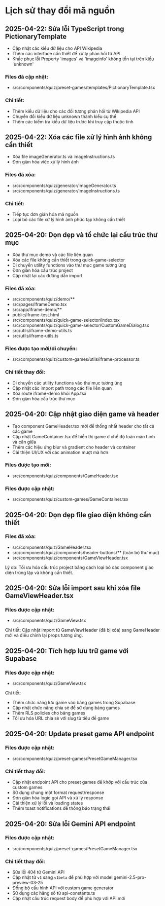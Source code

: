 
# Lịch sử thay đổi mã nguồn

## 2025-04-22: Sửa lỗi TypeScript trong PictionaryTemplate
- Cập nhật các kiểu dữ liệu cho API Wikipedia
- Thêm các interface cần thiết để xử lý phản hồi từ API
- Khắc phục lỗi Property 'images' và 'imageinfo' không tồn tại trên kiểu 'unknown'

### Files đã cập nhật:
- src/components/quiz/preset-games/templates/PictionaryTemplate.tsx

### Chi tiết:
- Thêm kiểu dữ liệu cho các đối tượng phản hồi từ Wikipedia API
- Chuyển đổi kiểu dữ liệu unknown thành kiểu cụ thể
- Thêm các kiểm tra kiểu dữ liệu trước khi truy cập thuộc tính

## 2025-04-22: Xóa các file xử lý hình ảnh không cần thiết
- Xóa file imageGenerator.ts và imageInstructions.ts
- Đơn giản hóa việc xử lý hình ảnh

### Files đã xóa:
- src/components/quiz/generator/imageGenerator.ts
- src/components/quiz/generator/imageInstructions.ts

### Chi tiết:
- Tiếp tục đơn giản hóa mã nguồn
- Loại bỏ các file xử lý hình ảnh phức tạp không cần thiết

## 2025-04-20: Dọn dẹp và tổ chức lại cấu trúc thư mục
- Xóa thư mục demo và các file liên quan 
- Xóa các file không cần thiết trong quick-game-selector
- Di chuyển utility functions vào thư mục game tương ứng
- Đơn giản hóa cấu trúc project
- Cập nhật lại các đường dẫn import

### Files đã xóa:
- src/components/quiz/demo/**
- src/pages/IframeDemo.tsx
- src/app/iframe-demo/**
- public/iframe-test.html
- src/components/quiz/quick-game-selector/index.tsx
- src/components/quiz/quick-game-selector/CustomGameDialog.tsx
- src/utils/iframe-demo-utils.ts
- src/utils/iframe-utils.ts

### Files được tạo mới/di chuyển:
- src/components/quiz/custom-games/utils/iframe-processor.ts

### Chi tiết thay đổi:
- Di chuyển các utility functions vào thư mục tương ứng
- Cập nhật các import path trong các file liên quan
- Xóa route iframe-demo khỏi App.tsx
- Đơn giản hóa cấu trúc thư mục

## 2025-04-20: Cập nhật giao diện game và header
- Tạo component GameHeader.tsx mới để thống nhất header cho tất cả các game
- Cập nhật GameContainer.tsx để hiển thị game ở chế độ toàn màn hình và căn giữa
- Thêm các hiệu ứng blur và gradient cho header và container
- Cải thiện UI/UX với các animation mượt mà hơn

### Files được tạo mới:
- src/components/quiz/components/GameHeader.tsx

### Files được cập nhật:
- src/components/quiz/custom-games/GameContainer.tsx

## 2025-04-20: Dọn dẹp file giao diện không cần thiết

### Files đã xóa:
- src/components/quiz/GameHeader.tsx  
- src/components/quiz/components/header-buttons/** (toàn bộ thư mục)
- src/components/quiz/components/GameViewHeader.tsx

Lý do: Tối ưu hóa cấu trúc project bằng cách loại bỏ các component giao diện trùng lặp và không cần thiết.

## 2025-04-20: Sửa lỗi import sau khi xóa file GameViewHeader.tsx

### Files được cập nhật:
- src/components/quiz/GameView.tsx

Chi tiết: Cập nhật import từ GameViewHeader (đã bị xóa) sang GameHeader mới và điều chỉnh lại props tương ứng.

## 2025-04-20: Tích hợp lưu trữ game với Supabase

### Files được cập nhật:
- src/components/quiz/GameView.tsx

Chi tiết:
- Thêm chức năng lưu game vào bảng games trong Supabase
- Cập nhật chức năng chia sẻ để sử dụng bảng games
- Thêm RLS policies cho bảng games
- Tối ưu hóa URL chia sẻ với slug từ tiêu đề game

## 2025-04-20: Update preset game API endpoint

### Files được cập nhật:
- src/components/quiz/preset-games/PresetGameManager.tsx

### Chi tiết thay đổi:
- Cập nhật endpoint API cho preset games để khớp với cấu trúc của custom games
- Sử dụng chung một format request/response
- Đơn giản hóa logic gọi API và xử lý response
- Cải thiện xử lý lỗi và loading states
- Thêm toast notifications để thông báo trạng thái

## 2025-04-20: Sửa lỗi Gemini API endpoint

### Files được cập nhật:
- src/components/quiz/preset-games/PresetGameManager.tsx

### Chi tiết thay đổi:
- Sửa lỗi 404 từ Gemini API
- Cập nhật từ `v1` sang `v1beta` để phù hợp với model gemini-2.5-pro-preview-03-25
- Đồng bộ cấu hình API với custom game generator
- Sử dụng các hằng số từ api-constants.ts
- Cập nhật cấu trúc request body để phù hợp với API mới
